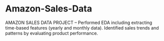 # Amazon-Sales-Data
AMAZON SALES DATA PROJECT – Performed EDA including extracting time-based features (yearly and monthly data). Identified sales trends and patterns by evaluating product performance.
